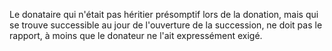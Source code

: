   
 Le donataire qui n'était pas héritier présomptif lors de la donation, mais qui se trouve successible au jour de l'ouverture de la succession, ne doit pas le rapport, à moins que le donateur ne l'ait expressément exigé.  

  
